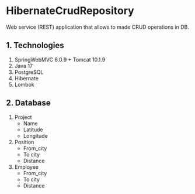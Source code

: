 # HibernateCrudRepository
Web service (REST) application that allows to made CRUD operations in DB.

## 1. Technologies
1. SpringWebMVC 6.0.9 + Tomcat 10.1.9
2. Java 17
3. PostgreSQL
4. Hibernate
5. Lombok

## 2. Database
1. Project
   * Name 
   * Latitude 
   * Longitude
2. Position 
   * From_city 
   * To city 
   * Distance
3. Employee 
   * From_city 
   * To city 
   * Distance
    
